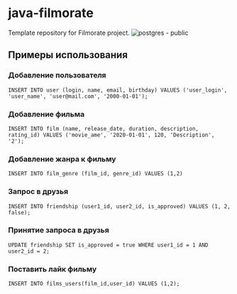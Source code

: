 # java-filmorate
Template repository for Filmorate project.
![postgres - public](https://github.com/SashaTyutyaev/java-filmorate/assets/145023074/d4c33439-3f85-4993-b929-945bc44a0771)



## Примеры использования
### Добавление пользователя
`INSERT INTO user (login, name, email, birthday) VALUES ('user_login', 'user_name', 'user@mail.com', '2000-01-01');`
### Добавление фильма
`INSERT INTO film (name, release_date, duration, description, rating_id) VALUES ('movie_ame', '2020-01-01', 120, 'Description', '2');`
### Добавление жанра к фильму
`INSERT INTO film_genre (film_id, genre_id) VALUES (1,2)`
### Запрос в друзья
`INSERT INTO friendship (user1_id, user2_id, is_approved) VALUES (1, 2, false);`
### Принятие запроса в друзья
`UPDATE friendship SET is_approved = true WHERE user1_id = 1 AND user2_id = 2;`
### Поставить лайк фильму
`INSERT INTO films_users(film_id,user_id) VALUES (1,2);`
